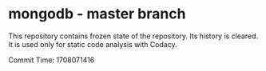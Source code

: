 # mongodb - master branch

This repository contains frozen state of the repository.
Its history is cleared. It is used only for static code
analysis with Codacy.

Commit Time: 1708071416